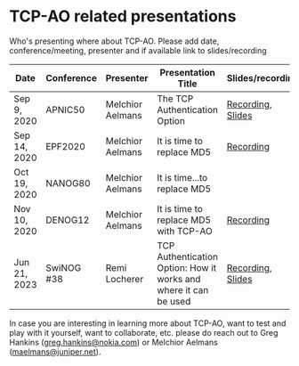 # TCP-AO related presentations

Who's presenting where about TCP-AO. Please add date, conference/meeting, presenter and if available link to slides/recording

| Date | Conference | Presenter | Presentation Title | Slides/recording |
|-|-|-|-|-|
| Sep 9, 2020 | APNIC50 | Melchior Aelmans | The TCP Authentication Option | [Recording](https://www.youtube.com/watch?v=UOBGjdTMN80), [Slides](https://conference.apnic.net/50/assets/files/APCS790/The-TCP-Authentication-Option.pdf) |
| Sep 14, 2020 | EPF2020 | Melchior Aelmans | It is time to replace MD5 | [Recording](https://www.youtube.com/watch?v=9EJ2ASX8TrA) |
| Oct 19, 2020 | NANOG80 | Melchior Aelmans | It is time...to replace MD5 |  |
| Nov 10, 2020 | DENOG12 | Melchior Aelmans | It is time to replace MD5 with TCP-AO | [Recording](https://www.youtube.com/watch?v=lekk4PzEkMk) |
| Jun 21, 2023 | SwiNOG #38 | Remi Locherer | TCP Authentication Option: How it works and where it can be used | [Recording](https://youtu.be/XEi2UkB1l78), [Slides](https://www.swinog.ch/wp-content/uploads/2023/06/Remi_Locherer-Arista_Networks-TCP_Authentication_Option-How_it_works_and-where_it_can_be_used.pdf) |

In case you are interesting in learning more about TCP-AO, want to test and play with it yourself, want to collaborate, etc. please do reach out to Greg Hankins (greg.hankins@nokia.com) or Melchior Aelmans (maelmans@juniper.net).
